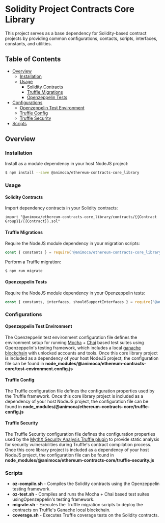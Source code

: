 # Solidity Project Contracts Core Library

This project serves as a base dependency for Solidity-based contract projects by providing common configurations, contacts, scripts, interfaces, constants, and utilities.


## Table of Contents

- [Overview](#overview)
  * [Installation](#installation)
  * [Usage](#usage)
    - [Solidity Contracts](#solidity-contracts)
    - [Truffle Migrations](#truffle-migrations)
    - [Openzeppelin Tests](#openzeppelin-tests)
- [Configurations](#configurations)
  * [Openzeppelin Test Environment](#openzeppelin-test-environment)
  * [Truffle Config](#truffle-config)
  * [Truffle Security](#truffle-security)
- [Scripts](#scripts)


## Overview


### Installation

Install as a module dependency in your host NodeJS project:

```bash
$ npm install --save @animoca/ethereum-contracts-core_library
```


### Usage

#### Solidity Contracts

Import dependency contracts in your Solidity contracts:

```solidity
import "@animoca/ethereum-contracts-core_library/contracts/{{Contract Group}}/{{Contract}}.sol"
```


#### Truffle Migrations

Require the NodeJS module dependency in your migration scripts:

```javascript
const { constants } = require('@animoca/ethereum-contracts-core_library');
```


Perform a Truffle migration:

```bash
$ npm run migrate
```


#### Openzeppelin Tests

Require the NodeJS module dependency in your Openzeppelin tests:

```javascript
const { constants, interfaces, shouldSupportInterfaces } = require('@animoca/ethereum-contracts-core_library');
```


### Configurations

#### Openzeppelin Test Environment

The Openzeppelin test environment configuration file defines the environment setup for running [Mocha](https://mochajs.org/) + [Chai](https://www.chaijs.com/) based test suites using Openzeppelin's testing framework, which includes a local [ganache blockchain](https://github.com/trufflesuite/ganache-core) with unlocked accounts and tools. Once this core library project is included as a dependency of your host NodeJS project, the configuration file can be found in **node_modules/@animoca/ethereum-contracts-core/test-environment.config.js**


#### Truffle Config

The Truffle configuration file defines the configuration properties used by the Truffle framework. Once this core library project is included as a dependency of your host NodeJS project, the configuration file can be found in **node_modules/@animoca/ethereum-contracts-core/truffle-config.js**


#### Truffle Security

The Truffle Security configuration file defines the configuration properties used by the [MythX Security Analysis Truffle plugin](https://www.npmjs.com/package/truffle-security) to provide static analysis for security vulnerabilities during Truffle's contract compilation process. Once this core library project is included as a dependency of your host NodeJS project, the configuration file can be found in **node_modules/@animoca/ethereum-contracts-core/truffle-security.js**


### Scripts

+ **oz-compile.sh** - Compiles the Solidity contracts using the Openzeppelin testing framework.
+ **oz-test.sh** - Compiles and runs the Mocha + Chai based test suites usingOpenzeppelin's testing framework.
+ **migrate.sh** - Executes the Truffle migration scripts to deploy the contracts on Truffle's Ganache local blockchain.
+ **coverage.sh** - Executes Truffle coverage tests on the Solidity contracts.
